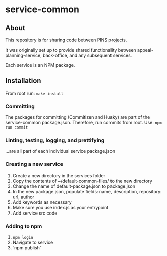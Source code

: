 # service-common

## About

This repository is for sharing code between PINS projects.

It was originally set up to provide shared functionality between appeal-planning-service, back-office, and any subsequent services.

Each service is an NPM package.

## Installation

From root run: `make install`

### Committing

The packages for committing (Commitizen and Husky) are part of the service-common package.json. Therefore, run commits from root. Use:
`npm run commit`

### Linting, testing, logging, and prettifying

...are all part of each individual service package.json

### Creating a new service

1. Create a new directory in the services folder
2. Copy the contents of ~/default-common-files/ to the new directory
3. Change the name of default-package.json to package.json
4. In the new package.json, populate fields: name, description, repository: url, author
5. Add keywords as necessary
6. Make sure you use index.js as your entrypoint
7. Add service src code

### Adding to npm

1. `npm login`
2. Navigate to service
3. `npm publish'
